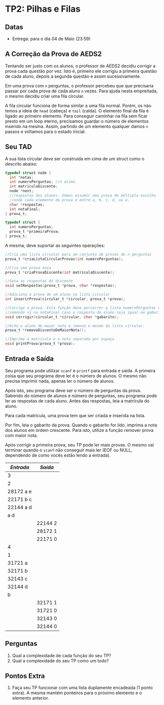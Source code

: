 # TP2: Pilhas e Filas

## Datas

  * Entrega: para o dia 04 de Maio (23:59)

## A Correção da Prova de AEDS2

Tentando ser justo com os alunos, o professor de AEDS2 decidiu corrigir a
prova cada questão por vez. Isto é, primeiro ele corrigiu a primeira questão
de cada aluno, depois a segunda questão e assim sucessivamente.

Em uma prova com `n` perguntas, o professor percebeu que que precisaria
passar por cada prova de cada aluno `n` vezes. Para ajuda nesta empreitada,
o mesmo decidiu criar uma fila circular.

A fila circular funciona de forma similar a uma fila normal. Porém,
os não temos a ideia de `head` (cabeça) e `tail` (calda). O elemento final
da fila é ligado ao primeiro elemento. Para conseguir caminhar na fila sem
ficar presto em um loop eterno, precisamos guardar o número de elementos
inserido na mesma. Assim, partindo de um elemento qualquer damos `n` passos
e voltamos para o estado inicial.

## Seu TAD

A sua lista circular deve ser construída em cima de um struct como o descrito
abaixo:

```c
typedef struct node {
  int *notas;
  int numeroPerguntas; //n acima
  int matriculaDiscente;
  node *next;
  //respostas dos alunos. Vamos assumir uma prova de múltipla escolha
  //onde cada elemento da prova é entre a, b, c, d, ou e.
  char *respostas;
  int notaFinal;
} prova_t;

typedef struct {
  int numeroPerguntas;
  prova_t *primeiraProva;
} prova_t;
```

A mesma, deve suportar as seguintes operações:

```c
//Cria uma lista circular para um conjunto de provas de n perguntas
prova_t *criaListaCircularProvas(int numeroPerguntas);

//Cria uma prova nova
prova_t *criaProvaDiscente(int matriculaDiscente);

//Seta as respostas do discente
void setRespostas(prova_t *prova, char *respostas);

//Adiciona a prova de um aluno na lista circular
int inserirProva(circular_t *circular, prova_t *prova);

//Corrige a prova. Esta função deve percorrer a lista numeroPerguntas vezes
//somando +1 na notaFinal caso a resposta do aluno seja igual ao gabarito.
void corrigir(circular_t *circular, char *gabarito);

//Acha o aluno de maior nota e remove o mesmo da lista circular.
prova_t *removeDiscenteDeMaiorNota();

//Imprime a matrícula e a nota separada por espaço
void printProva(prova_t *prova);
```

## Entrada e Saída

Seu programa pode utilizar `scanf` e `printf` para entrada e saída. A primeira
coisa que seu programa deve ler é o número de alunos. O mesmo não precisa
imprimir nada, apenas ler o número de alunos.

Após isto, seu programa deve ser o número de perguntas da prova. Sabendo do
número de alunos e número de perguntas, seu programa pode ler as respostas
de cada aluno. Antes das respostas, leia a matrícula do aluno.

Para cada matrícula, uma prova tem que ser criada e inserida na lista.

Por fim, leia o gabarito da prova. Quando o gabarito for lido, imprima a nota
dos alunos em ordem crescente. Para isto, utilize a função remover prova com
maior nota.

Após corrigir a primeira prova, seu TP pode ler mais provas. O mesmo vai
terminar quando o `scanf` não conseguir mais ler (EOF ou NULL, dependendo
de como vocês estão lendo a entrada).

| *Entrada* | *Saída* |
|-----------|---------|
| 3         |         |
| 2         |         |
| 28172 a e |         |
| 22171 b c |         |
| 22144 a d |         |
| a d       |         |
|           | 22144 2 |
|           | 28172 1 |
|           | 22171 0 | 
| 4         |         |
| 1         |         |
| 31721 a   |         |
| 32171 b   |         |
| 32143 c   |         |
| 32144 d   |         |
| b         |         |
|           | 32171 1 |
|           | 31721 0 |
|           | 32143 0 | 
|           | 32144 0 | 


## Perguntas

1. Qual a complexidade de cada função do seu TP?
1. Qual a complexidade do seu TP como um todo?

## Pontos Extra

1. Faça seu TP funcionar com uma lista duplamente encadeada (1 ponto extra).
   A mesma mantém ponteiros para o próximo elemento e o elemento anterior.
